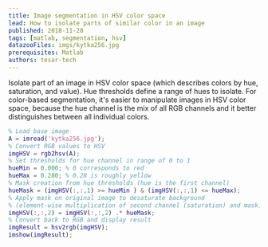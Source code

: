 ```yaml
---
title: Image segmentation in HSV color space
lead: How to isolate parts of similar color in an image
published: 2018-11-28
tags: [matlab, segmentation, hsv]
datazooFiles: imgs/kytka256.jpg
prerequisites: Matlab
authors: tesar-tech
---
```

  
Isolate part of an image in HSV color space (which describes colors by hue, saturation, and value). Hue thresholds define a range of hues to isolate. For color-based segmentation, it's easier to manipulate images in HSV color space, because the hue channel is the mix of all RGB channels and it better distinguishes between all individual colors.

``` matlab
% Load base image
A = imread('kytka256.jpg');
% Convert RGB values to HSV
imgHSV = rgb2hsv(A);
% Set thresholds for hue channel in range of 0 to 1
hueMin = 0.000; % 0 corresponds to red
hueMax = 0.280; % 0.28 is roughly yellow
% Mask creation from hue thresholds (hue is the first channel)
hueMask = (imgHSV(:,:,1) >= hueMin ) & (imgHSV(:,:,1) <= hueMax);
% Apply mask on original image to desaturate background
% (element-wise multiplication of second channel (saturation) and mask)
imgHSV(:,:,2) = imgHSV(:,:,2) .* hueMask;
% Convert back to RGB and display result
imgResult = hsv2rgb(imgHSV);
imshow(imgResult);
```

